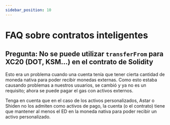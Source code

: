 ```yaml
---
sidebar_position: 10
---
```


# FAQ sobre contratos inteligentes

## Pregunta: No se puede utilizar `transferFrom` para XC20 (DOT, KSM...) en el contrato de Solidity

Esto era un problema cuando una cuenta tenía que tener cierta cantidad de moneda nativa para poder recibir monedas externas.
Como esto estaba causando problemas a nuestros usuarios, se cambió y ya no es un requisito; ahora se puede pagar el gas con activos externos.

Tenga en cuenta que en el caso de los activos personalizados, Astar o Shiden no los admiten como activos de pago, la cuenta (o el contrato) tiene que mantener al menos el ED en la moneda nativa para poder recibir un activo personalizado.
